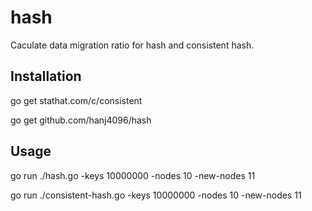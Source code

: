 hash
==========

Caculate data migration ratio for hash and consistent hash.

Installation
------------

go get stathat.com/c/consistent

go get github.com/hanj4096/hash

Usage
--------
go run ./hash.go  -keys 10000000 -nodes 10 -new-nodes 11

go run ./consistent-hash.go  -keys 10000000 -nodes 10 -new-nodes 11


